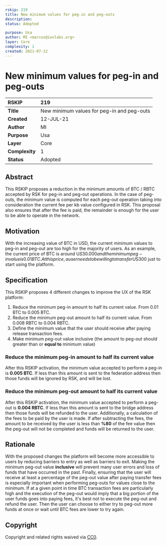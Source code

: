 ```yaml
---
rskip: 219
title: New minimum values for peg-in and peg-outs
description: 
status: Adopted

purpose: Usa
author: MI <marcos@iovlabs.org>
layer: Core
complexity: 1
created: 2021-07-12
---
```


# New minimum values for peg-in and peg-outs

|RSKIP          |219           |
| :------------ |:-------------|
|**Title**      |New minimum values for peg-in and peg-outs |
|**Created**    |12-JUL-21 |
|**Author**     |MI |
|**Purpose**    |Usa |
|**Layer**      |Core |
|**Complexity** |1 |
|**Status**     |Adopted |

## Abstract

This RSKIP proposes a reduction in the minimum amounts of BTC / RBTC accepted by RSK for peg-in and peg-out operations. In the case of peg-outs, the minimum value is computed for each peg-out operation taking into consideration the current fee per kb value configured in RSK. This proposal also ensures that after the fee is paid, the remainder is enough for the user to be able to operate in the network.

## Motivation

With the increasing value of BTC in USD, the current minimum values to peg-in and peg-out are too high for the majority of users. As an example, the current price of BTC is around U$S30.000 and the minimum peg-in value is 0.01 BTC. At this price, a user needs to be willing to transfer U$S300 just to start using the platform.

## Specification

This RSKIP proposes 4 different changes to improve the UX of the RSK platform:

1. Reduce the minimum peg-in amount to half its current value. From 0.01 BTC to 0.005 BTC.
2. Reduce the minimum peg-out amount to half its current value. From 0.008 RBTC to 0.004 RBTC.
3. Define the minimum value that the user should receive after paying release transaction fees.
4. Make minimum peg-out value inclusive (the amount to peg-out should greater than or **equal to** minimum value)

### Reduce the minimum peg-in amount to half its current value

After this RSKIP activation, the minimum value accepted to perform a peg-in is **0.005 BTC**. If less than this amount is sent to the federation address then those funds will be ignored by RSK, and will be lost.

### Reduce the minimum peg-out amount to half its current value

After this RSKIP activation, the minimum value accepted to perform a peg-out is **0.004 RBTC**. If less than this amount is sent to the bridge address then those funds will be refunded to the user.
Additionally, a calculation of the fees to be paid by the user is made. If after subtracting the fees, the amount to be received by the user is less than **%80** of the fee value then the peg-out will not be completed and funds will be returned to the user.


## Rationale

With the proposed changes the platform will become more accessible to users by reducing barriers to entry as well as barriers to exit.
Making the minimum peg-out value **inclusive** will prevent many user errors and loss of funds that have occurred in the past.
Finally, ensuring that the user will receive at least a percentage of the peg-out value after paying transfer fees is especially important when performing peg-outs for values close to the minimum. If at a given point in time BTC transaction fees are particularly high and the execution of the peg-out would imply that a big portion of the user funds goes into paying fees, it's best not to execute the peg-out and refund the user. Then the user can choose to either try to peg-out more funds at once or wait until BTC fees are lower to try again.


## Copyright

Copyright and related rights waived via [CC0](https://creativecommons.org/publicdomain/zero/1.0/).
